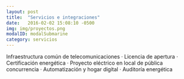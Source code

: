 ```yaml
---
layout: post
title:  "Servicios e integraciones"
date:   2016-02-02 15:08:10 -0500
img: img/proyectos.png
modalID: modalSubmarine
category: servicios
---
```


Infraestructura común de telecomunicaciones · Licencia de apertura · Certificación energética · Proyecto eléctrico en local de pública concurrencia · Automatización y hogar digital · Auditoría energética
